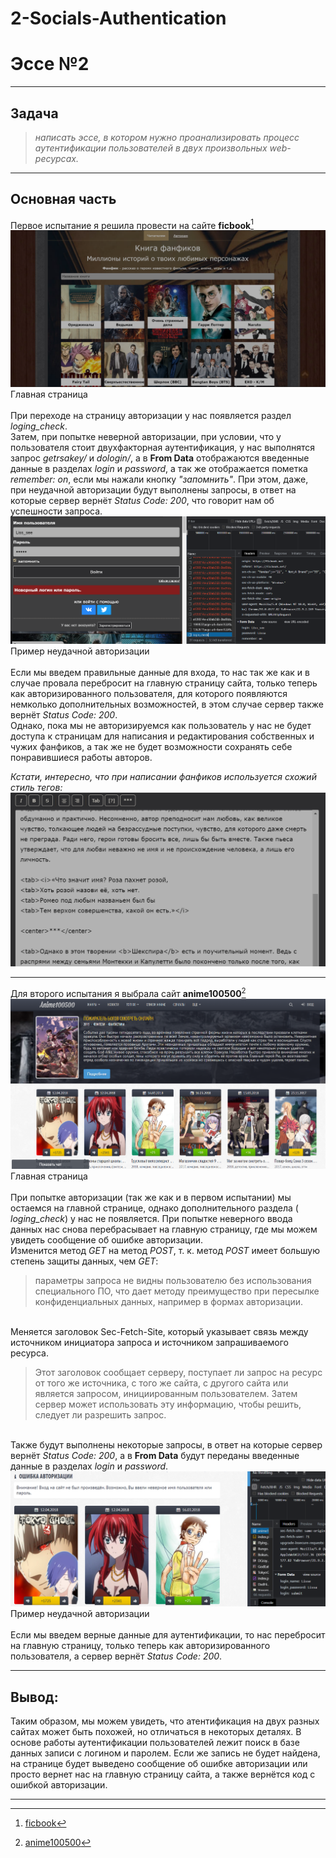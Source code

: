 # 2-Socials-Authentication
# __Эссе №2__
___
## __Задача__
>_написать эссе, в котором нужно проанализировать процесс аутентификации пользователей в двух произвольных web-ресурсах._
---

## __Основная часть__
Первое испытание я решила провести на сайте __ficbook__[^1]
![ficbook](scr1.png)
Главная страница
<br /> 
<br /> При переходе на страницу авторизации у нас появляется раздел _loging_check_. 
<br /> Затем, при попытке неверной авторизации, при условии, что у пользователя стоит двухфакторная аутентификация, у нас выполнятся запрос _getrsakey/_ и _dologin/_, а в __From Data__ отображаются введенные данные в разделах _login_ и _password_, а так же отображается пометка _remember: on_, если мы нажали кнопку _"запомнить"_. При этом, даже, при неудачной авторизации будут выполнены запросы, в ответ на которые сервер вернёт _Status Code: 200_, что говорит нам об успешности запроса.
<br /> 
![ficbook](scr3.png)
Пример неудачной авторизации
<br /> 
<br />Если мы введем правильные данные для входа, то нас так же как и в случае провала перебросит на главную страницу сайта, только теперь как авторизированного пользователя, для которого появляются немколько дополнительных возможностей, в этом случае сервер также вернёт _Status Code: 200_.
<br />Однако, пока мы не авторизируемся как пользователь у нас не будет доступа к страницам для написания и редактирования собственных и чужих фанфиков, а так же не будет возможности сохранять себе понравившиеся работы авторов.

_Кстати, интересно, что при написании фанфиков используется схожий стиль тегов:_
![ficbook](scr5.png)

---
Для второго испытания я выбрала сайт __anime100500__[^2]
![ficbook](scr2.png)
Главная страница
<br /> 
<br /> При попытке авторизации (так же как и в первом испытании) мы остаемся на главной странице, однако дополнительного раздела ( _loging_check_) у нас не появляется.
При попытке неверного ввода данных нас снова перебрасывает на главную страницу, где мы можем увидеть сообщение об ошибке авторизации. 
<br /> Изменится метод _GET_ на метод _POST_, т. к. метод _POST_ имеет большую степень защиты данных, чем _GET_: 
<blockquote>
параметры запроса не видны пользователю без использования специального ПО, что дает методу преимущество при пересылке конфиденциальных данных, например в формах авторизации.
</blockquote>

<br /> Меняется заголовок Sec-Fetch-Site, который указывает связь между источником инициатора запроса и источником запрашиваемого ресурса.
<blockquote>
Этот заголовок сообщает серверу, поступает ли запрос на ресурс от того же источника, с того же сайта, с другого сайта или является запросом, инициированным пользователем. Затем сервер может использовать эту информацию, чтобы решить, следует ли разрешить запрос.
</blockquote>

<br /> Также будут выполнены некоторые запросы, в ответ на которые сервер вернёт _Status Code: 200_, а в __From Data__ будут переданы введенные данные в разделах _login_ и _password_.
![ficbook](scr4.png)
Пример неудачной авторизации
<br /> 
<br />Если мы введем верные данные для аутентификации, то нас перебросит на главную страницу, только теперь как авторизированного пользователя, а сервер вернёт _Status Code: 200_.

---
## __Вывод:__
Таким образом, мы можем увидеть, что атентификация на двух разных сайтах может быть похожей, но отличаться в некоторых деталях. В основе работы аутентификации пользователей лежит поиск в базе данных записи с логином и паролем. Если же запись не будет найдена, на странице будет выведено сообщение об ошибке авторизации или просто вернет нас на главную страницу сайта, а также вернётся код с ошибкой авторизации.

---
[^1]: [ficbook](https://ficbook.net/)
[^2]: [anime100500](https://anime100500.ru/)
